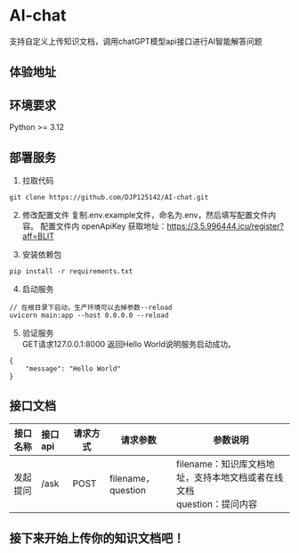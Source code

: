 # AI-chat

支持自定义上传知识文档，调用chatGPT模型api接口进行AI智能解答问题

## 体验地址

## 环境要求
Python >= 3.12

## 部署服务
1. 拉取代码
```
git clone https://github.com/DJP125142/AI-chat.git
```
2. 修改配置文件
复制.env.example文件，命名为.env，然后填写配置文件内容。
配置文件内 openApiKey 获取地址：https://3.5.996444.icu/register?aff=BLIT  
  

3. 安装依赖包
```
pip install -r requirements.txt
```
4. 启动服务
```
// 在根目录下启动，生产环境可以去掉参数--reload 
uvicorn main:app --host 0.0.0.0 --reload 
```
5. 验证服务  
GET请求127.0.0.1:8000 返回Hello World说明服务启动成功。
```
{
    "message": "Hello World"
}
```

## 接口文档
| 接口名称  | 接口api | 请求方式  | 请求参数     | 参数说明                                            |
|-------|:------|-------|-------------------|-------------------------------------------------|
| 发起提问	 | /ask  | 	POST	 | filename，question | filename：知识库文档地址，支持本地文档或者在线文档<br/>question：提问内容 |

## 接下来开始上传你的知识文档吧！  
